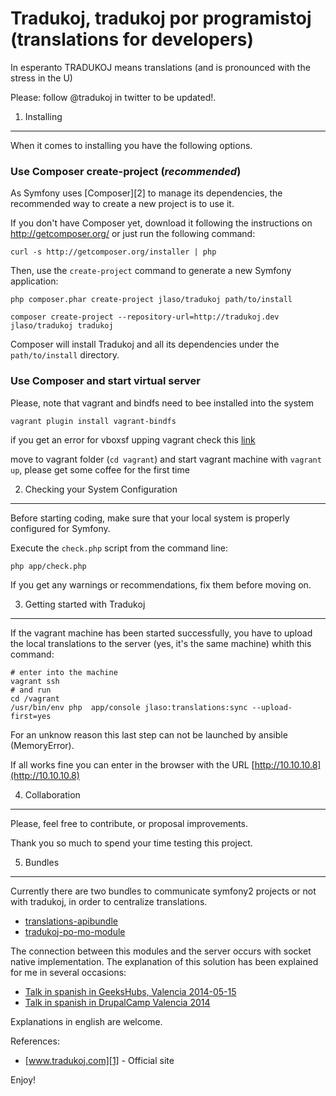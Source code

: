 Tradukoj, tradukoj por programistoj (translations for developers)
===================================

In esperanto TRADUKOJ means translations (and is pronounced with the stress in the U)

Please: follow @tradukoj in twitter to be updated!.

1) Installing
-------------

When it comes to installing you have the following options.

### Use Composer create-project (*recommended*)

As Symfony uses [Composer][2] to manage its dependencies, the recommended way
to create a new project is to use it.

If you don't have Composer yet, download it following the instructions on
http://getcomposer.org/ or just run the following command:

    curl -s http://getcomposer.org/installer | php

Then, use the `create-project` command to generate a new Symfony application:

    php composer.phar create-project jlaso/tradukoj path/to/install
    
    composer create-project --repository-url=http://tradukoj.dev  jlaso/tradukoj tradukoj

Composer will install Tradukoj and all its dependencies under the
`path/to/install` directory.

### Use Composer and start virtual server

Please, note that vagrant and bindfs need to bee installed into the system

    vagrant plugin install vagrant-bindfs
    
if you get an error for vboxsf upping vagrant check this [link](http://stackoverflow.com/questions/22717428/vagrant-error-failed-to-mount-folders-in-linux-guest) 

move to vagrant folder (```cd vagrant```) and start vagrant machine with ```vagrant up```, please get some coffee for the first time



2) Checking your System Configuration
-------------------------------------

Before starting coding, make sure that your local system is properly
configured for Symfony.

Execute the `check.php` script from the command line:

    php app/check.php

If you get any warnings or recommendations, fix them before moving on.


3) Getting started with Tradukoj
-------------------------------

If the vagrant machine has been started successfully, you have to upload the local translations to the server (yes, it's the same machine) whith this command:

```
# enter into the machine
vagrant ssh
# and run
cd /vagrant
/usr/bin/env php  app/console jlaso:translations:sync --upload-first=yes
```

For an unknow reason this last step can not be launched by ansible (MemoryError).


If all works fine you can enter in the browser with the URL [http://10.10.10.8](http://10.10.10.8)


4) Collaboration
----------------

Please, feel free to contribute, or proposal improvements.

Thank you so much to spend your time testing this project.


5) Bundles
----------

Currently there are two bundles to communicate symfony2 projects or not with tradukoj, in order to centralize translations.

- [translations-apibundle](https://github.com/jlaso/translations-apibundle)
- [tradukoj-po-mo-module](https://github.com/jlaso/tradukoj-po-mo-module)

The connection between this modules and the server occurs with socket native implementation. The explanation of this solution has been explained for me in several occasions:

- [Talk in spanish in GeeksHubs, Valencia 2014-05-15](http://youtu.be/zjZG3eY_QNg)
- [Talk in spanish in DrupalCamp Valencia 2014](https://vimeo.com/channels/drupalcampspain2014/98160710)

Explanations in english are welcome.



References:

  * [www.tradukoj.com][1] - Official site
   
Enjoy!

[1]:  https://www.tradukoj.com

